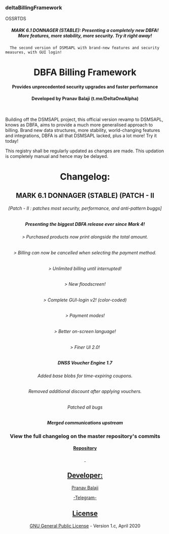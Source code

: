 ### deltaBillingFramework


OSSRTDS

<h5 align="center">MARK 6.1 DONNAGER (STABLE): Presenting a completely new DBFA! More features, more stability, more security. Try it right away! </h5>
      
      The second version of DSMSAPL with brand-new features and security measures, with GUI login!
<h1 align="center">DBFA Billing Framework</h1>
<h4 align="center">Provides unprecedented security upgrades and faster performance</h4>
<h4 align="center">Developed by Pranav Balaji (t.me/DeltaOneAlpha)</h4>
<p align="center">&nbsp;</p>


Building off the DSMSAPL project, this official version revamp to DSMSAPL, knows as DBFA, aims to provide a much more generalised approach to billing. Brand new data structures, more stability, world-changing features and integrations, DBFA is all that DSMSAPL lacked, plus a lot more! Try it today!

This registry shall be regularly updated as changes are made. This updation is completely manual and hence may be delayed.


<h4> </h4>
<h1 align="center">Changelog:</h2>
<h2 align="center">MARK 6.1 DONNAGER (STABLE) (PATCH - II</h2>
<h6 align="center">[Patch - II : patches most security, performance, and anti-pattern buggs]</h6>
<h5 align="center">Presenting the biggest DBFA release ever since Mark 4!</h5>
<h6 align="center">> Purchased products now print alongside the total amount.</h6>
<h6 align="center">> Billing can now be cancelled when selecting the payment method.</h6>
<h6 align="center">> Unlimited billing until interrupted!</h6>
<h6 align="center">> New floodscreen!</h6>
<h6 align="center">> Complete GUI-login v2! (color-coded)</h6>
<h6 align="center">> Payment modes!</h6>
<h6 align="center">> Better on-screen language!</h6>
<h6 align="center">> Finer UI 2.0! </h5></h6>
<h5 align="center">DNSS Voucher Engine 1.7</h5>
<h6 align="center">Added base blobs for time-expiring coupons. </h6>
<h6 align="center">Removed additional discount after applying vouchers.</h6>
<h6 align="center">Patched all bugs</h6>


<h5 align="center">Merged communications upstream </h5>
<h3 align="center">View the full changelog on the master repository's commits</h3>
<h4 align="center"><a href="https://github.com/deltaonealpha/DBFA/">Repository</h4>
<p align="center">&nbsp;</p>
<h2 align="center">Developer:</h2>
<p align="center">Pranav Balaji</p>
<p align="center"><a href="https://t.me/DeltaOneAlpha">-Telegram-</p>
<h2 align="center">License</h2></p>

<p align="center"><a href="https://github.com/deltaonealpha/deltaBillingFramework/blob/master/LICENSE">GNU General Public License</a> - Version 1.c, April 2020</p <a href="https://t.me/DeltaOneAlpha">

